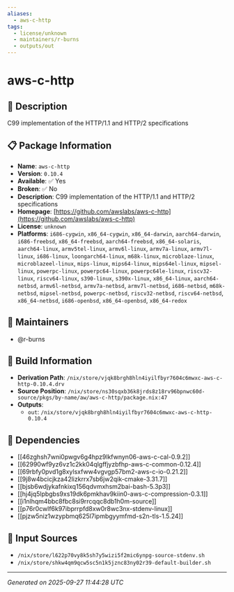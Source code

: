 ```yaml
---
aliases:
  - aws-c-http
tags:
  - license/unknown
  - maintainers/r-burns
  - outputs/out
---
```


# aws-c-http

## 📝 Description

C99 implementation of the HTTP/1.1 and HTTP/2 specifications

## 📋 Package Information

- **Name**: `aws-c-http`
- **Version**: `0.10.4`
- **Available**: ✅ Yes
- **Broken**: ✅ No
- **Description**: C99 implementation of the HTTP/1.1 and HTTP/2 specifications
- **Homepage**: [https://github.com/awslabs/aws-c-http](https://github.com/awslabs/aws-c-http)
- **License**: `unknown`
- **Platforms**: `i686-cygwin`, `x86_64-cygwin`, `x86_64-darwin`, `aarch64-darwin`, `i686-freebsd`, `x86_64-freebsd`, `aarch64-freebsd`, `x86_64-solaris`, `aarch64-linux`, `armv5tel-linux`, `armv6l-linux`, `armv7a-linux`, `armv7l-linux`, `i686-linux`, `loongarch64-linux`, `m68k-linux`, `microblaze-linux`, `microblazeel-linux`, `mips-linux`, `mips64-linux`, `mips64el-linux`, `mipsel-linux`, `powerpc-linux`, `powerpc64-linux`, `powerpc64le-linux`, `riscv32-linux`, `riscv64-linux`, `s390-linux`, `s390x-linux`, `x86_64-linux`, `aarch64-netbsd`, `armv6l-netbsd`, `armv7a-netbsd`, `armv7l-netbsd`, `i686-netbsd`, `m68k-netbsd`, `mipsel-netbsd`, `powerpc-netbsd`, `riscv32-netbsd`, `riscv64-netbsd`, `x86_64-netbsd`, `i686-openbsd`, `x86_64-openbsd`, `x86_64-redox`
## 👥 Maintainers

- @r-burns


## 🔧 Build Information

- **Derivation Path**: `/nix/store/vjqk8brgh8hln4iyilfbyr7604c6mwxc-aws-c-http-0.10.4.drv`
- **Source Position**: `/nix/store/ns30sqxb36k8jrds8z18rv96bpnwc60d-source/pkgs/by-name/aw/aws-c-http/package.nix:47`
- **Outputs**:
  - `out`:  `/nix/store/vjqk8brgh8hln4iyilfbyr7604c6mwxc-aws-c-http-0.10.4`

## 🔗 Dependencies

- [[46zghsh7wni0pwgv6g4hpz9lkfwnyn06-aws-c-cal-0.9.2]]
- [[62990wf9yz6vz1c2kk04qlgffjyzbfhp-aws-c-common-0.12.4]]
- [[69rbfy0pvd1g8xylsxfww4vgvgp57bm2-aws-c-io-0.21.2]]
- [[9j8w4bcicjkza42lizkrrx7sb6jw2qik-cmake-3.31.7]]
- [[bjsb6wdjykafnkixq156qdvmxhsm2bai-bash-5.3p3]]
- [[hj4jq5lpbgbs9xs19dk6pmkhav9kiin0-aws-c-compression-0.3.1]]
- [[i1nlhqm4bbc8fbc8si9rrcqqc8db1h0m-source]]
- [[p76r0cwlf6k97ibprrpfd8xw0r8wc3nx-stdenv-linux]]
- [[pjzw5niz1wzypbmq625l7ipmbgyymfmd-s2n-tls-1.5.24]]

## 📁 Input Sources

- `/nix/store/l622p70vy8k5sh7y5wizi5f2mic6ynpg-source-stdenv.sh`
- `/nix/store/shkw4qm9qcw5sc5n1k5jznc83ny02r39-default-builder.sh`

---
*Generated on 2025-09-27 11:44:28 UTC*
